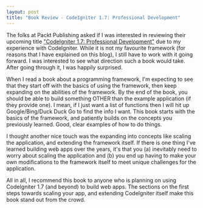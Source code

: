 ```yaml
--- 
layout: post
title: "Book Review - CodeIgniter 1.7: Professional Development"
---
```

<p>The folks at Packt Publishing asked if I was interested in reviewing their upcoming title <a href="https://www.packtpub.com/codeigniter-1-7-professional-development/book">"CodeIgniter 1.7: Professional Development"</a> due to my experience with CodeIgniter.  While it is not my favourite framework (for reasons that I have explained on this blog), I still have to work with it going forward.  I was interested to see what direction such a book would take.  After going through it, I was happily surprised.
</p>
<p>
When I read a book about a programming framework, I'm expecting to see that they start off with the basics of using the framework, then keep expanding on the abilities of the framework.  By the end of the book, you should be able to build something OTHER than the example application (if they provide one).  I mean, if I just want a list of functions then I will hit up Google/Bing/Duck Duck Go to find the info I want.  This book starts with the basics of the framework, and patiently builds on the concepts you previously learned.  Good, clear examples of how to do things.  
</p>
<p>
I thought another nice touch was the expanding into concepts like scaling the application, and extending the framework itself.  If there is one thing I've learned building web apps over the years, it's that you (a) inevitably need to worry about scaling the application and (b) you end up having to make your own modifications to the framework itself to meet unique challenges for the application.
</p>
<p>
All in all, I recommend this book to anyone who is planning on using CodeIgniter 1.7 (and beyond) to build web apps.  The sections on the first steps towards scaling your app, and extending CodeIgniter itself make this book stand out from the crowd.
</p>
